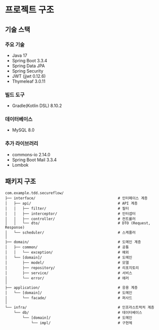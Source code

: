# 프로젝트 구조

## 기술 스택

### 주요 기술

- Java 17
- Spring Boot 3.3.4
- Spring Data JPA
- Spring Security
- JWT (jjwt 0.12.6)
- Thymeleaf 3.0.11

### 빌드 도구

- Gradle(Kotlin DSL) 8.10.2

### 데이터베이스

- MySQL 8.0

### 추가 라이브러리
- commons-io 2.14.0
- Spring Boot Mail 3.3.4
- Lombok

## 패키지 구조

```
com.example.tdd.secureflow/
├── interface/                                      # 인터페이스 계층
│   ├── api/                                        # API 계층
│   │   ├── filter/                                 # 필터
│   │   ├── interceptor/                            # 인터셉터
│   │   ├── controller/                             # 컨트롤러
│   │   └── dto/                                    # DTO (Request, Response)
│   └── scheduler/                                  # 스케줄러
│
├── domain/                                         # 도메인 계층
│   ├── common/                                     # 공통
│   │   └── exception/                              # 예외
│   └── [domain]/                                   # 도메인
│       ├── model/                                  # 모델
│       ├── repository/                             # 리포지토리
│       ├── service/                                # 서비스
│       └── error/                                  # 에러
│
├── application/                                    # 응용 계층
│   └── [domain]/                                   # 도메인
│       └── facade/                                 # 퍼사드
│
└── infra/                                          # 인프라스트럭처 계층
    └── db/                                         # 데이터베이스
        └── [domain]/                               # 도메인
            └── impl/                               # 구현체
```